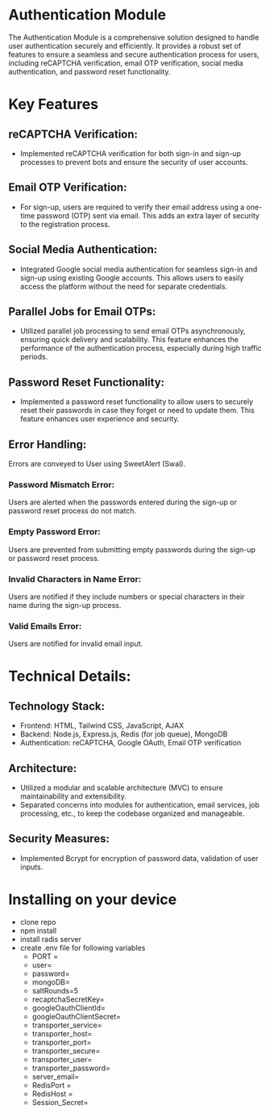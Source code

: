 # Authentication Module

The Authentication Module is a comprehensive solution designed to handle user authentication securely and efficiently. It provides a robust set of features to ensure a seamless and secure authentication process for users, including reCAPTCHA verification, email OTP verification, social media authentication, and password reset functionality.

# Key Features

## reCAPTCHA Verification:
- Implemented reCAPTCHA verification for both sign-in and sign-up processes to prevent bots and ensure the security of user accounts.
## Email OTP Verification:
- For sign-up, users are required to verify their email address using a one-time password (OTP) sent via email. This adds an extra layer of security to the registration process.
## Social Media Authentication:
- Integrated Google social media authentication for seamless sign-in and sign-up using existing Google accounts. This allows users to easily access the platform without the need for separate credentials.
## Parallel Jobs for Email OTPs:
- Utilized parallel job processing to send email OTPs asynchronously, ensuring quick delivery and scalability. This feature enhances the performance of the authentication process, especially during high traffic periods.
## Password Reset Functionality:
- Implemented a password reset functionality to allow users to securely reset their passwords in case they forget or need to update them. This feature enhances user experience and security.
## Error Handling:
Errors are conveyed to User using SweetAlert (Swal).
### Password Mismatch Error:
Users are alerted when the passwords entered during the sign-up or password reset process do not match.
### Empty Password Error:
Users are prevented from submitting empty passwords during the sign-up or password reset process.
### Invalid Characters in Name Error:
Users are notified if they include numbers or special characters in their name during the sign-up process.
### Valid Emails Error:
Users are notified for invalid email input. 

# Technical Details:
## Technology Stack:
- Frontend: HTML, Tailwind CSS, JavaScript, AJAX
- Backend: Node.js, Express.js, Redis (for job queue), MongoDB
- Authentication: reCAPTCHA, Google OAuth, Email OTP verification
## Architecture:
- Utilized a modular and scalable architecture (MVC) to ensure maintainability and extensibility.
- Separated concerns into modules for authentication, email services, job processing, etc., to keep the codebase organized and manageable.
## Security Measures:
- Implemented Bcrypt for encryption of password data, validation of user inputs.

# Installing on your device
- clone repo
- npm install
- install radis server
- create .env file for following variables
  - PORT =
  - user= 
  - password=
  - mongoDB=
  - saltRounds=5
  - recaptchaSecretKey=
  - googleOauthClientId=
  - googleOauthClientSecret= 
  - transporter_service=
  - transporter_host=
  - transporter_port=
  - transporter_secure=
  - transporter_user=
  - transporter_password=
  - server_email=
  - RedisPort =
  - RedisHost =
  - Session_Secret=
